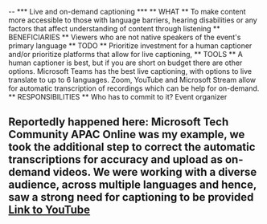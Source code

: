 --
*** Live and on-demand captioning ***
** WHAT **
To make content more accessible to those with language barriers, hearing disabilities or any factors that affect understanding of content through listening
** BENEFICIARIES **
Viewers who are not native speakers of the event's primary language
** TODO **
Prioritize investment for a human captioner and/or prioritize platforms that allow for live captioning,
** TOOLS **
A human captioner is best, but if you are short on budget there are other options. Microsoft Teams has the best live captioning, with options to live translate to up to 6 languages. Zoom, YouTube and Microsoft Stream allow for automatic transcription of recordings which can be help for on-demand.
** RESPONSIBILITIES **
Who has to commit to it? Event organizer

Reportedly happened here:
Microsoft Tech Community APAC Online was my example, we took the additional step to correct the automatic transcriptions for accuracy and upload as on-demand videos. We were working with a diverse audience, across multiple languages and hence, saw a strong need for captioning to be provided  
[Link to YouTube](https://www.youtube.com/playlist?list=PLbWhpxBHr6BVsZDbAcuJd6njEC1c5GjaB)
--
